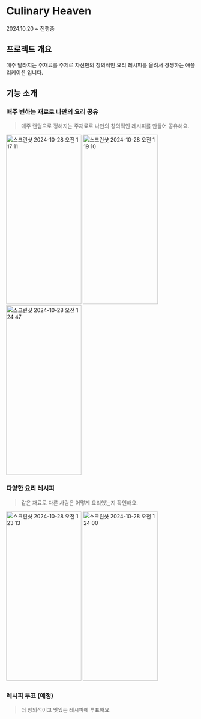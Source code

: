 # Culinary Heaven

2024.10.20 ~ 진행중

## 프로젝트 개요

매주 달라지는 주재료를 주제로 자신만의 창의적인 요리 레시피를 올려서 경쟁하는 애플리케이션 입니다.

## 기능 소개

### 매주 변하는 재료로 나만의 요리 공유

> 매주 랜덤으로 정해지는 주재료로 나만의 창의적인 레시피를 만들어 공유해요.
<img width="200" height="450" alt="스크린샷 2024-10-28 오전 1 17 11" src="https://github.com/user-attachments/assets/7343ede8-1904-4fc0-8dea-0fd94f0a87c2">
<img width="200" height="450" alt="스크린샷 2024-10-28 오전 1 19 10" src="https://github.com/user-attachments/assets/38df1787-6a6d-4ffb-ad74-9c057635343b">
<img width="200" height="450" alt="스크린샷 2024-10-28 오전 1 24 47" src="https://github.com/user-attachments/assets/f3243890-9327-42e6-9c68-0cff94f1fe3a">

### 다양한 요리 레시피

> 같은 재료로 다른 사람은 어떻게 요리했는지 확인해요.
<img width="200" height="450" alt="스크린샷 2024-10-28 오전 1 23 13" src="https://github.com/user-attachments/assets/7d0e9be1-4917-42d9-b7bd-ce9b84253fde">
<img width="200" height="450" alt="스크린샷 2024-10-28 오전 1 24 00" src="https://github.com/user-attachments/assets/54def351-4764-4dc2-9e55-539150891162">

### 레시피 투표 (예정)

> 더 창의적이고 맛있는 레시피에 투표해요.
